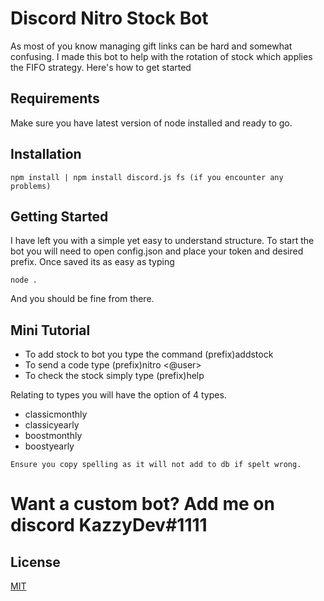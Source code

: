 # Discord Nitro Stock Bot

As most of you know managing gift links can be hard and somewhat confusing. I made this bot to help with the rotation of stock which applies the FIFO strategy. Here's how to get started

## Requirements

Make sure you have latest version of node installed and ready to go.

## Installation

```
npm install | npm install discord.js fs (if you encounter any problems) 
```

## Getting Started

I have left you with a simple yet easy to understand structure. To start the bot you will need to open config.json and place your token and desired prefix. Once saved its as easy as typing
```
node .
```
And you should be fine from there.

## Mini Tutorial

- To add stock to bot you type the command (prefix)addstock <type> <nitro codes>
- To send a code type (prefix)nitro <@user> <type> <amount>
- To check the stock simply type (prefix)help

Relating to types you will have the option of 4 types.
- classicmonthly
- classicyearly
- boostmonthly
- boostyearly

`Ensure you copy spelling as it will not add to db if spelt wrong.`



# Want a  custom bot? Add me on discord KazzyDev#1111

## License
[MIT](https://choosealicense.com/licenses/mit/)
